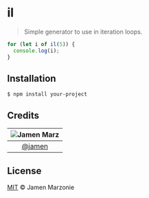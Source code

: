  il
====
> Simple generator to use in iteration loops.

```javascript
for (let i of il(5)) {
  console.log(i);
}
```

## Installation
```shell
$ npm install your-project
```

## Credits

|![Jamen Marz][jamen-image]|
|:--------:|
| [@jamen] |

## License
[MIT][license] &copy; Jamen Marzonie

<!-- All links must be "tagged" -->
 [@jamen]: https://github.com/jamen
 [jamen-image]: https://avatars2.githubusercontent.com/u/6251703?v=3&s=125

 [license]: LICENSE
